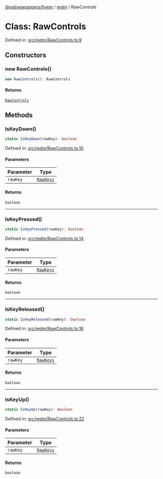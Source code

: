 [@nativewrappers/fivem](../../README.md) / [redm](../README.md) / RawControls

# Class: RawControls

Defined in: [src/redm/RawControls.ts:9](https://github.com/nativewrappers/nativewrappers/blob/c6ab47d1014f341bb58fccc9d519ceb48157a741/src/redm/RawControls.ts#L9)

## Constructors

### new RawControls()

```ts
new RawControls(): RawControls
```

#### Returns

[`RawControls`](RawControls.md)

## Methods

### IsKeyDown()

```ts
static IsKeyDown(rawKey): boolean
```

Defined in: [src/redm/RawControls.ts:10](https://github.com/nativewrappers/nativewrappers/blob/c6ab47d1014f341bb58fccc9d519ceb48157a741/src/redm/RawControls.ts#L10)

#### Parameters

| Parameter | Type |
| ------ | ------ |
| `rawKey` | [`RawKeys`](../enumerations/RawKeys.md) |

#### Returns

`boolean`

***

### IsKeyPressed()

```ts
static IsKeyPressed(rawKey): boolean
```

Defined in: [src/redm/RawControls.ts:14](https://github.com/nativewrappers/nativewrappers/blob/c6ab47d1014f341bb58fccc9d519ceb48157a741/src/redm/RawControls.ts#L14)

#### Parameters

| Parameter | Type |
| ------ | ------ |
| `rawKey` | [`RawKeys`](../enumerations/RawKeys.md) |

#### Returns

`boolean`

***

### IsKeyReleased()

```ts
static IsKeyReleased(rawKey): boolean
```

Defined in: [src/redm/RawControls.ts:18](https://github.com/nativewrappers/nativewrappers/blob/c6ab47d1014f341bb58fccc9d519ceb48157a741/src/redm/RawControls.ts#L18)

#### Parameters

| Parameter | Type |
| ------ | ------ |
| `rawKey` | [`RawKeys`](../enumerations/RawKeys.md) |

#### Returns

`boolean`

***

### IsKeyUp()

```ts
static IsKeyUp(rawKey): boolean
```

Defined in: [src/redm/RawControls.ts:22](https://github.com/nativewrappers/nativewrappers/blob/c6ab47d1014f341bb58fccc9d519ceb48157a741/src/redm/RawControls.ts#L22)

#### Parameters

| Parameter | Type |
| ------ | ------ |
| `rawKey` | [`RawKeys`](../enumerations/RawKeys.md) |

#### Returns

`boolean`

